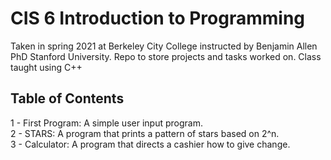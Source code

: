 # CIS 6 Introduction to Programming

Taken in spring  2021 at Berkeley City College instructed by Benjamin Allen PhD Stanford University.
Repo to store projects and tasks worked on.
Class taught using C++

## Table of Contents 
1 - First Program: A simple user input program.    
2 - STARS: A program that prints a pattern of stars based on 2^n.     
3 - Calculator: A program that directs a cashier how to give change.   
